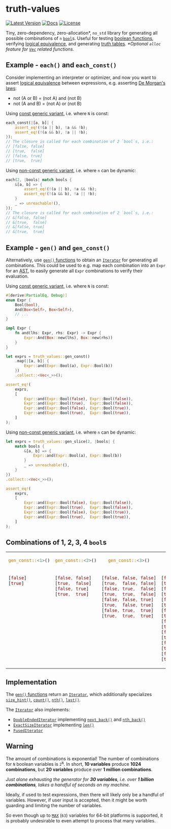 # truth-values

[![Latest Version](https://img.shields.io/crates/v/truth-values.svg)](https://crates.io/crates/truth-values)
[![Docs](https://docs.rs/truth-values/badge.svg)](https://docs.rs/truth-values)
[![License](https://img.shields.io/github/license/vallentin/truth-values.svg)](https://github.com/vallentin/truth-values)

<!-- cargo-rdme start -->

Tiny, zero-dependency, zero-allocation*, `no_std` library for generating all possible
combinations of `n` [`bool`]s. Useful for testing [boolean functions],
verifying [logical equivalence], and generating [truth tables].
_\*Optional `alloc` feature for [`Vec`] related functions._

[boolean functions]: https://en.wikipedia.org/wiki/Boolean_function
[logical equivalence]: https://en.wikipedia.org/wiki/Logical_equivalence
[truth tables]: https://en.wikipedia.org/wiki/Truth_table

## Example - `each()` and `each_const()`

Consider implementing an interpreter or optimizer, and now you
want to assert [logical equivalence] between expressions, e.g.
asserting [De Morgan's laws]:

- not (A or B)  = (not A) and (not B)
- not (A and B) = (not A) or (not B)

[De Morgan's laws]: https://en.wikipedia.org/wiki/De_Morgan%27s_laws

Using [const generic variant](https://docs.rs/truth-values/latest/truth_values/fn.each_const.html), i.e. where `N` is const:

```rust
each_const(|[a, b]| {
    assert_eq!(!(a || b), !a && !b);
    assert_eq!(!(a && b), !a || !b);
});
// The closure is called for each combination of 2 `bool`s, i.e.:
// [false, false]
// [true,  false]
// [false, true]
// [true,  true]
```

Using [non-const generic variant](https://docs.rs/truth-values/latest/truth_values/fn.each.html), i.e. where `n` can be dynamic:

```rust
each(2, |bools| match bools {
    &[a, b] => {
        assert_eq!(!(a || b), !a && !b);
        assert_eq!(!(a && b), !a || !b);
    }
    _ => unreachable!(),
});
// The closure is called for each combination of 2 `bool`s, i.e.:
// &[false, false]
// &[true,  false]
// &[false, true]
// &[true,  true]
```

## Example - `gen()` and `gen_const()`

Alternatively, use [`gen()` functions](https://docs.rs/truth-values/latest/truth_values/#functions) to obtain
an [`Iterator`] for generating all combinations. This could be used
to e.g. map each combination into an `Expr` for an [AST], to easily
generate all `Expr` combinations to verify their evaluation.

[AST]: https://en.wikipedia.org/wiki/Abstract_syntax_tree

Using [const generic variant](https://docs.rs/truth-values/latest/truth_values/fn.gen_const.html), i.e. where `N` is const:

```rust
#[derive(PartialEq, Debug)]
enum Expr {
    Bool(bool),
    And(Box<Self>, Box<Self>),
    // ...
}

impl Expr {
    fn and(lhs: Expr, rhs: Expr) -> Expr {
        Expr::And(Box::new(lhs), Box::new(rhs))
    }
}

let exprs = truth_values::gen_const()
    .map(|[a, b]| {
        Expr::and(Expr::Bool(a), Expr::Bool(b))
    })
    .collect::<Vec<_>>();

assert_eq!(
    exprs,
    [
        Expr::and(Expr::Bool(false), Expr::Bool(false)),
        Expr::and(Expr::Bool(true),  Expr::Bool(false)),
        Expr::and(Expr::Bool(false), Expr::Bool(true)),
        Expr::and(Expr::Bool(true),  Expr::Bool(true)),
    ]
);
```

Using [non-const generic variant](https://docs.rs/truth-values/latest/truth_values/fn.gen_slice.html), i.e. where `n` can be dynamic:

```rust
let exprs = truth_values::gen_slice(2, |bools| {
    match bools {
        &[a, b] => {
            Expr::and(Expr::Bool(a), Expr::Bool(b))
        }
        _ => unreachable!(),
    }
})
.collect::<Vec<_>>();

assert_eq!(
    exprs,
    [
        Expr::and(Expr::Bool(false), Expr::Bool(false)),
        Expr::and(Expr::Bool(true),  Expr::Bool(false)),
        Expr::and(Expr::Bool(false), Expr::Bool(true)),
        Expr::and(Expr::Bool(true),  Expr::Bool(true)),
    ]
);
```

## Combinations of 1, 2, 3, 4 `bool`s

<table>
<tr>
<td style="text-align: center;">

```rust
gen_const::<1>()
```

</td>
<td style="text-align: center;">

```rust
gen_const::<2>()
```

</td>
<td style="text-align: center;">

```rust
gen_const::<3>()
```

</td>
<td style="text-align: center;">

```rust
gen_const::<4>()
```

</td>
</tr>
<tr>
<td style="vertical-align: top;">

```rust
[false]
[true]
```

</td>
<td style="vertical-align: top;">

```rust
[false, false]
[true,  false]
[false, true]
[true,  true]
```

</td>
<td style="vertical-align: top;">

```rust
[false, false, false]
[true,  false, false]
[false, true,  false]
[true,  true,  false]
[false, false, true]
[true,  false, true]
[false, true,  true]
[true,  true,  true]
```

</td>
<td style="vertical-align: top;">

```rust
[false, false, false, false]
[true,  false, false, false]
[false, true,  false, false]
[true,  true,  false, false]
[false, false, true,  false]
[true,  false, true,  false]
[false, true,  true,  false]
[true,  true,  true,  false]
[false, false, false, true]
[true,  false, false, true]
[false, true,  false, true]
[true,  true,  false, true]
[false, false, true,  true]
[true,  false, true,  true]
[false, true,  true,  true]
[true,  true,  true,  true]
```

</td>
</tr>
</table>

## Implementation

The [`gen()` functions](https://docs.rs/truth-values/latest/truth_values/#functions) return an [`Iterator`], which
additionally specializes [`size_hint()`], [`count()`], [`nth()`], [`last()`].

The [`Iterator`] also implements:

- [`DoubleEndedIterator`] implementing [`next_back()`] and [`nth_back()`]
- [`ExactSizeIterator`] implementing [`len()`]
- [`FusedIterator`]

## Warning

The amount of combinations is exponential!
The number of combinations for `N` boolean variables is <code>2<sup>N</sup></code>.
In short, **10 variables** produce **1024 combinations**, but **20 variables**
produce over **1 million combinations**.

_Just alone exhausting the generator for **30 variables**, i.e. over **1 billion
combinations**, takes a handful of seconds on my machine._

Ideally, if used to test expressions, then there will likely only be a handful of
variables. However, if user input is accepted, then it might be worth guarding and
limiting the number of variables.

So even though up to [`MAX`] (`63`) variables for 64-bit platforms
is supported, it is probably undesirable to even attempt to process
that many variables.

[`MAX`]: https://docs.rs/truth-values/latest/truth_values/const.MAX.html

[`size_hint()`]: https://doc.rust-lang.org/std/iter/trait.Iterator.html#method.size_hint
[`count()`]: https://doc.rust-lang.org/std/iter/trait.Iterator.html#method.count
[`nth()`]: https://doc.rust-lang.org/std/iter/trait.Iterator.html#method.nth
[`last()`]: https://doc.rust-lang.org/std/iter/trait.Iterator.html#method.last
[`next_back()`]: https://doc.rust-lang.org/std/iter/trait.DoubleEndedIterator.html#tymethod.next_back
[`nth_back()`]: https://doc.rust-lang.org/std/iter/trait.DoubleEndedIterator.html#method.nth_back
[`len()`]: https://doc.rust-lang.org/std/iter/trait.ExactSizeIterator.html#method.len

<!-- cargo-rdme end -->

[`bool`]: https://doc.rust-lang.org/std/primitive.bool.html
[`Vec`]: https://doc.rust-lang.org/std/vec/struct.Vec.html
[`Iterator`]: https://doc.rust-lang.org/std/iter/trait.Iterator.html
[`DoubleEndedIterator`]: https://doc.rust-lang.org/std/iter/trait.DoubleEndedIterator.html
[`ExactSizeIterator`]: https://doc.rust-lang.org/std/iter/trait.ExactSizeIterator.html
[`FusedIterator`]: https://doc.rust-lang.org/std/iter/trait.FusedIterator.html
